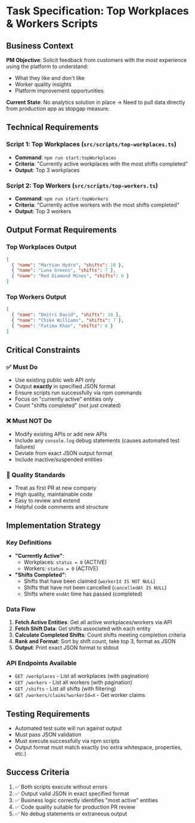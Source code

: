 # Task Specification: Top Workplaces & Workers Scripts

## Business Context
**PM Objective**: Solicit feedback from customers with the most experience using the platform to understand:
- What they like and don't like
- Worker quality insights
- Platform improvement opportunities

**Current State**: No analytics solution in place → Need to pull data directly from production app as stopgap measure.

## Technical Requirements

### Script 1: Top Workplaces (`src/scripts/top-workplaces.ts`)
- **Command**: `npm run start:topWorkplaces`
- **Criteria**: "Currently active workplaces with the most shifts completed"
- **Output**: Top 3 workplaces

### Script 2: Top Workers (`src/scripts/top-workers.ts`) 
- **Command**: `npm run start:topWorkers`
- **Criteria**: "Currently active workers with the most shifts completed"
- **Output**: Top 3 workers

## Output Format Requirements

### Top Workplaces Output
```json
[
  { "name": "Martian Hydro", "shifts": 10 },
  { "name": "Luna Greens", "shifts": 7 },
  { "name": "Red Diamond Mines", "shifts": 6 }
]
```

### Top Workers Output  
```json
[
  { "name": "Dmitri David", "shifts": 10 },
  { "name": "Chike Williams", "shifts": 7 },
  { "name": "Fatima Khan", "shifts": 6 }
]
```

## Critical Constraints

### ✅ Must Do
- Use existing public web API only
- Output **exactly** in specified JSON format
- Ensure scripts run successfully via npm commands
- Focus on "currently active" entities only
- Count "shifts completed" (not just created)

### ❌ Must NOT Do
- Modify existing APIs or add new APIs
- Include any `console.log` debug statements (causes automated test failures)
- Deviate from exact JSON output format
- Include inactive/suspended entities

### 🎯 Quality Standards
- Treat as first PR at new company
- High quality, maintainable code
- Easy to review and extend
- Helpful code comments and structure

## Implementation Strategy

### Key Definitions
- **"Currently Active"**: 
  - Workplaces: `status = 0` (ACTIVE)
  - Workers: `status = 0` (ACTIVE)
- **"Shifts Completed"**: 
  - Shifts that have been claimed (`workerId IS NOT NULL`)
  - Shifts that have not been cancelled (`cancelledAt IS NULL`)
  - Shifts where `endAt` time has passed (completed)

### Data Flow
1. **Fetch Active Entities**: Get all active workplaces/workers via API
2. **Fetch Shift Data**: Get shifts associated with each entity
3. **Calculate Completed Shifts**: Count shifts meeting completion criteria
4. **Rank and Format**: Sort by shift count, take top 3, format as JSON
5. **Output**: Print exact JSON format to stdout

### API Endpoints Available
- `GET /workplaces` - List all workplaces (with pagination)
- `GET /workers` - List all workers (with pagination) 
- `GET /shifts` - List all shifts (with filtering)
- `GET /workers/claims?workerId=X` - Get worker claims

## Testing Requirements
- Automated test suite will run against output
- Must pass JSON validation
- Must execute successfully via npm scripts
- Output format must match exactly (no extra whitespace, properties, etc.)

## Success Criteria
1. ✅ Both scripts execute without errors
2. ✅ Output valid JSON in exact specified format
3. ✅ Business logic correctly identifies "most active" entities
4. ✅ Code quality suitable for production PR review
5. ✅ No debug statements or extraneous output
